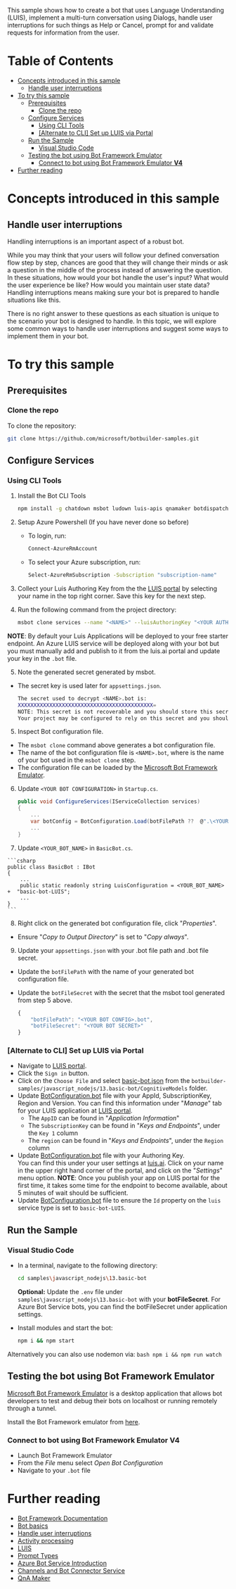 This sample shows how to create a bot that uses Language Understanding (LUIS), implement a multi-turn conversation using Dialogs, handle user interruptions for such things as Help or Cancel, prompt for and validate requests for information from the user.

# Table of Contents

- [Concepts introduced in this sample](#concepts-introduced-in-this-sample)
  * [Handle user interruptions](#handle-user-interruptions)
- [To try this sample](#to-try-this-sample)
  * [Prerequisites](#prerequisites)
    + [Clone the repo](#clone-the-repo)
  * [Configure Services](#configure-services)
    + [Using CLI Tools](#using-cli-tools)
    + [[Alternate to CLI] Set up LUIS via Portal](#-alternate-to-cli--set-up-luis-via-portal)
  * [Run the Sample](#run-the-sample)
    + [Visual Studio Code](#visual-studio-code)
  * [Testing the bot using Bot Framework Emulator](#testing-the-bot-using-bot-framework-emulator)
    + [Connect to bot using Bot Framework Emulator **V4**](#connect-to-bot-using-bot-framework-emulator---v4--)
- [Further reading](#further-reading)

# Concepts introduced in this sample

## Handle user interruptions
Handling interruptions is an important aspect of a robust bot.

While you may think that your users will follow your defined conversation flow step by step, chances are good that they will change their minds or ask a question in the middle of the process instead of answering the question. In these situations, how would your bot handle the user's input? What would the user experience be like? How would you maintain user state data? Handling interruptions means making sure your bot is prepared to handle situations like this.

There is no right answer to these questions as each situation is unique to the scenario your bot is designed to handle. In this topic, we will explore some common ways to handle user interruptions and suggest some ways to implement them in your bot.

# To try this sample
## Prerequisites
### Clone the repo
To clone the repository:
```bash
git clone https://github.com/microsoft/botbuilder-samples.git
```

## Configure Services
### Using CLI Tools

1. Install the Bot CLI Tools
	```bash
	npm install -g chatdown msbot ludown luis-apis qnamaker botdispatch luisgen
   ```

2. Setup Azure Powershell (If you have never done so before)
    - To login, run:
        ```bash
        Connect-AzureRmAccount
        ```

    - To select your Azure subscription, run:
        ```bash
        Select-AzureRmSubscription -Subscription "subscription-name"
        ```

3. Collect your Luis Authoring Key from the the [LUIS portal](https://www.luis.ai) by selecting your name in the top right corner. Save this key for the next step.

4. Run the following command from the project directory:
	```bash
	msbot clone services --name "<NAME>" --luisAuthoringKey "<YOUR AUTHORING KEY>" --folder "DeploymentScripts/MsbotClone" --location "westus" --verbose
	```
**NOTE**: By default your Luis Applications will be deployed to your free starter endpoint. An Azure LUIS service will be deployed along with your bot but you must manually add and publish to it from the luis.ai portal and update your key in the `.bot` file.

5. Note the generated secret generated by msbot. 
- The secret key is used later for `appsettings.json`.
    ```bash
    The secret used to decrypt <NAME>.bot is:
    XXXXXXXXXXXXXXXXXXXXXXXXXXXXXXXXXXXXXXXXXXX=
    NOTE: This secret is not recoverable and you should store this secret in a secure place according to best security practices.
    Your project may be configured to rely on this secret and you should update it as appropriate.
    ```
5. Inspect Bot configuration file.
- The `msbot clone` command above generates a bot configuration file.
- The name of the bot configuration file is `<NAME>.bot`, where <NAME> is the name of your bot used in the `msbot clone` step.
- The configuration file can be loaded by the [Microsoft Bot Framework Emulator](https://aka.ms/botframeworkemulator).

6. Update `<YOUR BOT CONFIGURATION>` in `Startup.cs`.
    ```c#
    public void ConfigureServices(IServiceCollection services)
    {
        ...
        var botConfig = BotConfiguration.Load(botFilePath ??  @".\<YOUR BOT CONFIGURATION>.bot"..);
        ...
    }
    ```

  7. Update `<YOUR_BOT_NAME>` in `BasicBot.cs`.

	```csharp
	public class BasicBot : IBot
	{
		...
		public static readonly string LuisConfiguration = <YOUR_BOT_NAME> +  "basic-bot-LUIS";
		...
	}
	```
  8. Right click on the generated bot configuration file, click "*Properties*".
  - Ensure "*Copy to Output Directory*" is set to "*Copy always*".


  9. Update your `appsettings.json` with your .bot file path and .bot file secret.
- Update the `botFilePath` with the name of your generated bot configuration file.
- Update the `botFileSecret` with the secret that the msbot tool generated from step 5 above.

	```javascript
	{
		"botFilePath": "<YOUR BOT CONFIG>.bot",
		"botFileSecret": "<YOUR BOT SECRET>"
	}
	```

### [Alternate to CLI] Set up LUIS via Portal
- Navigate to [LUIS portal](https://www.luis.ai).
- Click the `Sign in` button.
- Click on the `Choose File` and select [basic-bot.json](basic-bot.json) from the `botbuilder-samples/javascript_nodejs/13.basic-bot/CognitiveModels` folder.
- Update [BotConfiguration.bot](BotConfiguration.bot) file with your AppId, SubscriptionKey, Region and Version. 
    You can find this information under "*Manage*" tab for your LUIS application at [LUIS portal](https://www.luis.ai).
    - The `AppID` can be found in "*Application Information*"
    - The `SubscriptionKey` can be found in "*Keys and Endpoints*", under the `Key 1` column
    - The `region` can be found in "*Keys and Endpoints*", under the `Region` column
- Update [BotConfiguration.bot](BotConfiguration.bot) file with your Authoring Key.  
    You can find this under your user settings at [luis.ai](https://www.luis.ai).  Click on your name in the upper right hand corner of the portal, and click on the "*Settings*" menu option.
    **NOTE**: Once you publish your app on LUIS portal for the first time, it takes some time for the endpoint to become available, about 5 minutes of wait should be sufficient.
- Update [BotConfiguration.bot](BotConfiguration.bot) file to ensure the `Id` property on the `luis` service type is set to `basic-bot-LUIS`.

## Run the Sample
### Visual Studio Code
- In a terminal, navigate to the following directory:
	```bash
	cd samples\javascript_nodejs\13.basic-bot
	```

	**Optional:** Update the `.env` file under `samples\javascript_nodejs\13.basic-bot` with your **botFileSecret**.
	For Azure Bot Service bots, you can find the botFileSecret under application settings.

- Install modules and start the bot:
	```bash
	npm i && npm start
	```
Alternatively you can also use nodemon via:
	```bash
	npm i && npm run watch
	```

## Testing the bot using Bot Framework Emulator

[Microsoft Bot Framework Emulator](https://github.com/microsoft/botframework-emulator) is a desktop application that allows bot developers to test and debug their bots on localhost or running remotely through a tunnel.

Install the Bot Framework emulator from [here](https://github.com/Microsoft/BotFramework-Emulator/releases).

### Connect to bot using Bot Framework Emulator **V4**
- Launch Bot Framework Emulator
- From the *File* menu select *Open Bot Configuration*
- Navigate to your `.bot` file

# Further reading
- [Bot Framework Documentation](https://docs.botframework.com)
- [Bot basics](https://docs.microsoft.com/en-us/azure/bot-service/bot-builder-basics?view=azure-bot-service-4.0)
- [Handle user interruptions](https://docs.microsoft.com/en-us/azure/bot-service/bot-builder-howto-handle-user-interrupt?view=azure-bot-service-4.0&tabs=jstab)
- [Activity processing](https://docs.microsoft.com/en-us/azure/bot-service/bot-builder-concept-activity-processing?view=azure-bot-service-4.0)
- [LUIS](https://www.luis.ai)
- [Prompt Types](https://docs.microsoft.com/en-us/azure/bot-service/bot-builder-prompts?view=azure-bot-service-4.0&tabs=javascript)
- [Azure Bot Service Introduction](https://docs.microsoft.com/en-us/azure/bot-service/bot-service-overview-introduction?view=azure-bot-service-4.0)
- [Channels and Bot Connector Service](https://docs.microsoft.com/en-us/azure/bot-service/bot-concepts?view=azure-bot-service-4.0)
- [QnA Maker](https://qnamaker.ai)